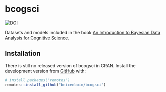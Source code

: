 
<!-- README.md is generated from README.Rmd. Please edit that file -->

# bcogsci

<!-- badges: start -->
[![DOI](https://zenodo.org/badge/292789590.svg)](https://doi.org/10.5281/zenodo.15231704)
<!-- badges: end -->

Datasets and models included in the book [An Introduction to Bayesian
Data Analysis for Cognitive
Science](https://vasishth.github.io/bayescogsci/book/).

## Installation

There is still no released version of bcogsci in CRAN. Install the
development version from [GitHub](https://github.com/) with:

``` r
# install.packages("remotes")
remotes::install_github("bnicenboim/bcogsci")
```
